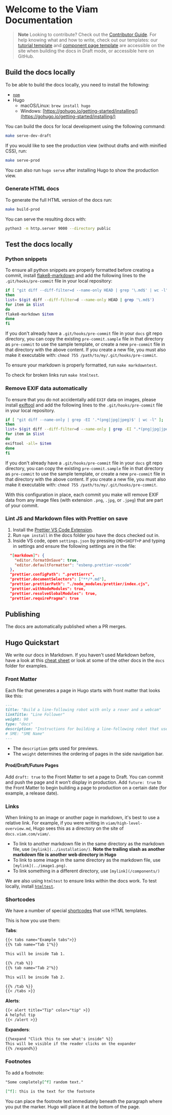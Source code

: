 # Welcome to the Viam Documentation

> **Note**
> Looking to contribute? Check out the [Contributor Guide](https://github.com/viamrobotics/docs/blob/main/CONTRIBUTING.md).
> For help knowing what and how to write, check out our templates: our [tutorial template](docs/tutorials/template/) and [component page template](docs/components/component/) are accessible on the site when building the docs in Draft mode, or accessible here on GitHub.

## Build the docs locally

To be able to build the docs locally, you need to install the following:

- [`npm`](https://nodejs.org/en/download/)
- Hugo
  - macOS/Linux: `brew install hugo`
  - Windows: [https://gohugo.io/getting-started/installing/](https://gohugo.io/getting-started/installing/)

You can build the docs for local development using the following command:

```sh
make serve-dev-draft
```

If you would like to see the production view (without drafts and with minified CSS), run:

```sh
make serve-prod
```

You can also run `hugo serve` after installing Hugo to show the production view.

### Generate HTML docs

To generate the full HTML version of the docs run:

```sh
make build-prod
```

You can serve the resulting docs with:

```sh
python3 -m http.server 9000 --directory public
```

## Test the docs locally

### Python snippets

To ensure all python snippets are properly formatted before creating a commit, install [flake8-markdown](https://github.com/johnfraney/flake8-markdown) and add the following lines to the `.git/hooks/pre-commit` file in your local repository:

```sh
if [ "git diff --diff-filter=d --name-only HEAD | grep '\.md$' | wc -l" ];
then
list= $(git diff --diff-filter=d --name-only HEAD | grep '\.md$')
for item in $list
do
flake8-markdown $item
done
fi
```

If you don't already have a `.git/hooks/pre-commit` file in your `docs` git repo directory, you can copy the existing `pre-commit.sample` file in that directory as `pre-commit` to use the sample template, or create a new `pre-commit` file in that directory with the above content.
If you create a new file, you must also make it executable with: `chmod 755 /path/to/my/.git/hooks/pre-commit`.

To ensure your markdown is properly formatted, run `make markdowntest`.

To check for broken links run `make htmltest`.

### Remove EXIF data automatically

To ensure that you do not accidentally add `EXIF` data on images, please install [exiftool](https://exiftool.org/install.html) and add the following lines to the `.git/hooks/pre-commit` file in your local repository.

```sh
if [ "git diff --name-only | grep -EI '.*(png|jpg|jpeg)$' | wc -l" ];
then
list= $(git diff --diff-filter=d --name-only | grep -EI ".*(png|jpg|jpeg)$")
for item in $list
do
exiftool -all= $item
done
fi
```

If you don't already have a `.git/hooks/pre-commit` file in your `docs` git repo directory, you can copy the existing `pre-commit.sample` file in that directory as `pre-commit` to use the sample template, or create a new `pre-commit` file in that directory with the above content.
If you create a new file, you must also make it executable with: `chmod 755 /path/to/my/.git/hooks/pre-commit`.

With this configuration in place, each commit you make will remove EXIF data from any image files (with extension `.png`, `.jpg`, or `.jpeg`) that are part of your commit.

### Lint JS and Markdown files with Prettier on save

1. Install the [Prettier VS Code Extension](https://marketplace.visualstudio.com/items?itemName=esbenp.prettier-vscode).
2. Run `npm install` in the docs folder you have the docs checked out in.
3. Inside VS code, open `settings.json` by pressing `CMD+SHIFT+P` and typing in settings and ensure the following settings are in the file:

```json
  "[markdown]": {
    "editor.formatOnSave": true,
    "editor.defaultFormatter": "esbenp.prettier-vscode"
  },
  "prettier.configPath": ".prettierrc",
  "prettier.documentSelectors": ["**/*.md"],
  "prettier.prettierPath": "./node_modules/prettier/index.cjs",
  "prettier.withNodeModules": true,
  "prettier.resolveGlobalModules": true,
  "prettier.requirePragma": true
```

## Publishing

The docs are automatically published when a PR merges.

## Hugo Quickstart

We write our docs in Markdown.
If you haven't used Markdown before, have a look at this [cheat sheet](https://twitter.com/github/status/1378429343563722759/photo/1) or look at some of the other docs in the `docs` folder for examples.

### Front Matter

Each file that generates a page in Hugo starts with front matter that looks like this:

```markdown
---
title: "Build a line-following robot with only a rover and a webcam"
linkTitle: "Line Follower"
weight: 90
type: "docs"
description: "Instructions for building a line-following robot that uses a webcam to track lines."
# SME: "SME Name"
---
```

- The `description` gets used for previews.
- The `weight` determines the ordering of pages in the side navigation bar.

#### Prod/Draft/Future Pages

Add `draft: true` to the Front Matter to set a page to Draft.
You can commit and push the page and it won’t display in production.
Add `future: true` to the Front Matter to begin building a page to production on a certain date (for example, a release date).

### Links

When linking to an image or another page in markdown, it's best to use a relative link.
For example, if you were writing in `viam/high-level-overview.md`, Hugo sees this as a directory on the site of `docs.viam.com/viam/`.

- To link to another markdown file in the same directory as the markdown file, use `[mylink](../installation/)`.
  **Note the trailing slash as another markdown file is another web directory in Hugo**
- To link to some image in the same directory as the markdown file, use `[mylink](../image1.png)`.
- To link something in a different directory, use `[mylink](/components/)`

We are also using `htmltest` to ensure links within the docs work.
To test locally, install [`htmltest`](https://github.com/wjdp/htmltest).

### Shortcodes

We have a number of special [shortcodes](https://www.docsy.dev/docs/adding-content/shortcodes/) that use HTML templates.

This is how you use them:

**Tabs**:

```md
{{< tabs name="Example tabs">}}
{{% tab name="Tab 1"%}}

This will be inside Tab 1.

{{% /tab %}}
{{% tab name="Tab 2"%}}

This will be inside Tab 2.

{{% /tab %}}
{{< /tabs >}}
```

**Alerts**:

```md
{{< alert title="Tip" color="tip" >}}
A helpful tip
{{< /alert >}}
```

**Expanders**:

```md
{{%expand "Click this to see what's inside" %}}
This will be visible if the reader clicks on the expander
{{% /expand%}}
```

### Footnotes

To add a footnote:

```md
"Some completely[^f] random text."

[^f]: this is the text for the footnote
```

You can place the footnote text immediately beneath the paragraph where you put the marker.
Hugo will place it at the bottom of the page.
